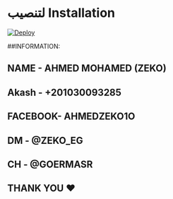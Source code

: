 # لتنصيب Installation
[![Deploy](https://www.herokucdn.com/deploy/button.svg)](https://heroku.com/deploy?template=https://github.com/DEVZEKO/music.git)
  

##INFORMATION:
## NAME    -   AHMED MOHAMED (ZEKO)  
## Akash   -   +201030093285
## FACEBOOK-   AHMEDZEKO1O
## DM      -   @ZEKO_EG
## CH      -   @GOERMASR


## THANK YOU ❤️
